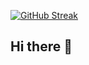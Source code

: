 [![GitHub Streak](https://streak-stats.demolab.com?user=chsssssss&theme=dark&hide_border=true&ring=AF7BEB60&fire=AF7BEB&currStreakLabel=AF7BEB&sideNums=AF7BEB)](https://git.io/streak-stats)
## Hi there 👋

<!--
**chsssssss/chsssssss** is a ✨ _special_ ✨ repository because its `README.md` (this file) appears on your GitHub profile.

Here are some ideas to get you started:

- 🔭 I’m currently working on ...
- 🌱 I’m currently learning ...
- 👯 I’m looking to collaborate on ...
- 🤔 I’m looking for help with ...
- 💬 Ask me about ...
- 📫 How to reach me: ...
- 😄 Pronouns: ...
- ⚡ Fun fact: ...
-->
